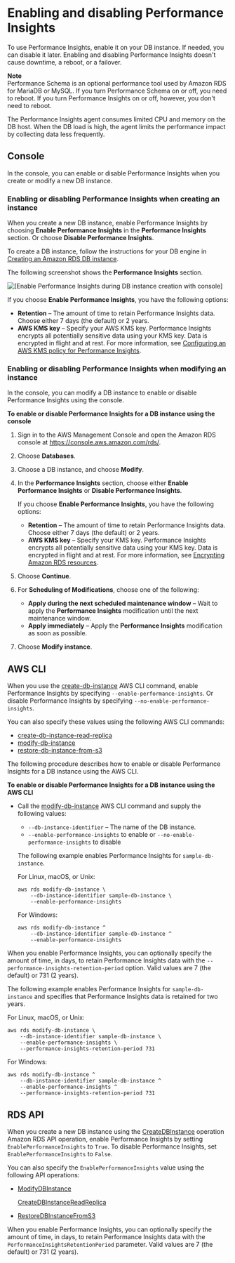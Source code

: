 # Enabling and disabling Performance Insights<a name="USER_PerfInsights.Enabling"></a>

To use Performance Insights, enable it on your DB instance\. If needed, you can disable it later\. Enabling and disabling Performance Insights doesn't cause downtime, a reboot, or a failover\.

**Note**  
Performance Schema is an optional performance tool used by Amazon RDS for MariaDB or MySQL\. If you turn Performance Schema on or off, you need to reboot\. If you turn Performance Insights on or off, however, you don't need to reboot\.

The Performance Insights agent consumes limited CPU and memory on the DB host\. When the DB load is high, the agent limits the performance impact by collecting data less frequently\.



## Console<a name="USER_PerfInsights.Enabling.Console"></a>

In the console, you can enable or disable Performance Insights when you create or modify a new DB instance\.

### Enabling or disabling Performance Insights when creating an instance<a name="USER_PerfInsights.Console.Creating"></a>

When you create a new DB instance, enable Performance Insights by choosing **Enable Performance Insights** in the **Performance Insights** section\. Or choose **Disable Performance Insights**\.

To create a DB instance, follow the instructions for your DB engine in [Creating an Amazon RDS DB instance](USER_CreateDBInstance.md)\.

The following screenshot shows the **Performance Insights** section\.

![\[Enable Performance Insights during DB instance creation with console\]](http://docs.aws.amazon.com/AmazonRDS/latest/UserGuide/images/perf_insights_enabling.png)

If you choose **Enable Performance Insights**, you have the following options:
+ **Retention** – The amount of time to retain Performance Insights data\. Choose either 7 days \(the default\) or 2 years\.
+ **AWS KMS key** – Specify your AWS KMS key\. Performance Insights encrypts all potentially sensitive data using your KMS key\. Data is encrypted in flight and at rest\. For more information, see [Configuring an AWS KMS policy for Performance Insights](USER_PerfInsights.access-control.md#USER_PerfInsights.access-control.cmk-policy)\.

### Enabling or disabling Performance Insights when modifying an instance<a name="USER_PerfInsights.Enabling.Console.Modifying"></a>

In the console, you can modify a DB instance to enable or disable Performance Insights using the console\.

**To enable or disable Performance Insights for a DB instance using the console**

1. Sign in to the AWS Management Console and open the Amazon RDS console at [https://console\.aws\.amazon\.com/rds/](https://console.aws.amazon.com/rds/)\.

1. Choose **Databases**\.

1. Choose a DB instance, and choose **Modify**\.

1. In the **Performance Insights** section, choose either **Enable Performance Insights** or **Disable Performance Insights**\.

   If you choose **Enable Performance Insights**, you have the following options:
   + **Retention** – The amount of time to retain Performance Insights data\. Choose either 7 days \(the default\) or 2 years\.
   + **AWS KMS key** – Specify your KMS key\. Performance Insights encrypts all potentially sensitive data using your KMS key\. Data is encrypted in flight and at rest\. For more information, see [Encrypting Amazon RDS resources](Overview.Encryption.md)\.

1. Choose **Continue**\.

1. For **Scheduling of Modifications**, choose one of the following:
   + **Apply during the next scheduled maintenance window** – Wait to apply the **Performance Insights** modification until the next maintenance window\.
   + **Apply immediately** – Apply the **Performance Insights** modification as soon as possible\.

1. Choose **Modify instance**\.

## AWS CLI<a name="USER_PerfInsights.Enabling.CLI"></a>

When you use the [create\-db\-instance](https://docs.aws.amazon.com/cli/latest/reference/rds/create-db-instance.html) AWS CLI command, enable Performance Insights by specifying `--enable-performance-insights`\. Or disable Performance Insights by specifying `--no-enable-performance-insights`\.

You can also specify these values using the following AWS CLI commands:
+  [create\-db\-instance\-read\-replica](https://docs.aws.amazon.com/cli/latest/reference/rds/create-db-instance-read-replica.html) 
+  [modify\-db\-instance](https://docs.aws.amazon.com/cli/latest/reference/rds/modify-db-instance.html) 
+  [restore\-db\-instance\-from\-s3](https://docs.aws.amazon.com/cli/latest/reference/rds/restore-db-instance-from-s3.html) 

The following procedure describes how to enable or disable Performance Insights for a DB instance using the AWS CLI\.

**To enable or disable Performance Insights for a DB instance using the AWS CLI**
+ Call the [modify\-db\-instance](https://docs.aws.amazon.com/cli/latest/reference/rds/modify-db-instance.html) AWS CLI command and supply the following values:
  + `--db-instance-identifier` – The name of the DB instance\.
  + `--enable-performance-insights` to enable or `--no-enable-performance-insights` to disable

  The following example enables Performance Insights for `sample-db-instance`\.

  For Linux, macOS, or Unix:

  ```
  aws rds modify-db-instance \
      --db-instance-identifier sample-db-instance \
      --enable-performance-insights
  ```

  For Windows:

  ```
  aws rds modify-db-instance ^
      --db-instance-identifier sample-db-instance ^
      --enable-performance-insights
  ```

When you enable Performance Insights, you can optionally specify the amount of time, in days, to retain Performance Insights data with the `--performance-insights-retention-period` option\. Valid values are 7 \(the default\) or 731 \(2 years\)\.

The following example enables Performance Insights for `sample-db-instance` and specifies that Performance Insights data is retained for two years\.

For Linux, macOS, or Unix:

```
aws rds modify-db-instance \
    --db-instance-identifier sample-db-instance \
    --enable-performance-insights \
    --performance-insights-retention-period 731
```

For Windows:

```
aws rds modify-db-instance ^
    --db-instance-identifier sample-db-instance ^
    --enable-performance-insights ^
    --performance-insights-retention-period 731
```

## RDS API<a name="USER_PerfInsights.Enabling.API"></a>

When you create a new DB instance using the [CreateDBInstance](https://docs.aws.amazon.com/AmazonRDS/latest/APIReference/API_CreateDBInstance.html) operation Amazon RDS API operation, enable Performance Insights by setting `EnablePerformanceInsights` to `True`\. To disable Performance Insights, set `EnablePerformanceInsights` to `False`\.

You can also specify the `EnablePerformanceInsights` value using the following API operations:
+  [ModifyDBInstance](https://docs.aws.amazon.com/AmazonRDS/latest/APIReference/API_ModifyDBInstance.html) 

   [CreateDBInstanceReadReplica](https://docs.aws.amazon.com/AmazonRDS/latest/APIReference/API_CreateDBInstanceReadReplica.html) 
+  [RestoreDBInstanceFromS3](https://docs.aws.amazon.com/AmazonRDS/latest/APIReference/API_RestoreDBInstanceFromS3.html) 

When you enable Performance Insights, you can optionally specify the amount of time, in days, to retain Performance Insights data with the `PerformanceInsightsRetentionPeriod` parameter\. Valid values are 7 \(the default\) or 731 \(2 years\)\.